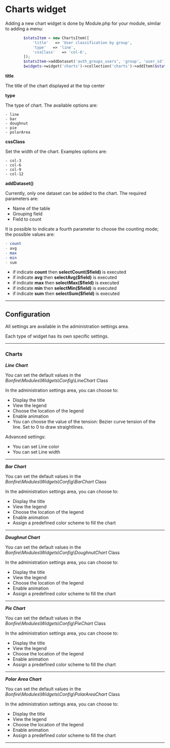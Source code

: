 # Charts widget

Adding a new chart widget is done by Module.php for your module, similar to adding a menu:

```php
		$statsItem = new ChartsItem([
			'title'   => 'User classification by group',
			'type'   => 'line',
			'cssClass'   => 'col-6',
		]);
		$statsItem->addDataset('auth_groups_users', 'group', 'user_id');
		$widgets->widget('charts')->collection('charts')->addItem($statsItem);
```

**title**

The title of the chart displayed at the top center

**type**

The type of chart.
The available options are:
```
- line
- bar
- doughnut
- pie
- polarArea
```

**cssClass**

Set the width of the chart.
Examples options are:
```
- col-3
- col-6
- col-9
- col-12
```

**addDataset()**

Currently, only one dataset can be added to the chart. The required parameters are:

- Name of the table
- Grouping field
- Field to count

It is possible to indicate a fourth parameter to choose the counting mode; the possible values are:

```php
- count
- avg
- max
- min
- sum
```

- if indicate **count** then **selectCount($field)** is executed
- if indicate **avg** then **selectAvg($field)**  is executed
- if indicate **max** then **selectMax($field)**  is executed
- if indicate **min** then **selectMin($field)**  is executed
- if indicate **sum** then **selectSum($field)**  is executed

---

## Configuration

All settings are available in the administration settings area.

Each type of widget has its own specific settings.

---

### Charts ###

***Line Chart***

You can set the default values in the *Bonfire\Modules\Widgets\Config\LineChart* Class

In the administration settings area, you can choose to:
- Display the title
- View the legend
- Choose the location of the legend
- Enable animation
- You can choose the value of the tension: Bezier curve tension of the line. Set to 0 to draw straightlines.

Advanced settings:

- You can set Line color
- You can set Line width

---

***Bar Chart***

You can set the default values in the *Bonfire\Modules\Widgets\Config\BarChart* Class

In the administration settings area, you can choose to:
- Display the title
- View the legend
- Choose the location of the legend
- Enable animation
- Assign a predefined color scheme to fill the chart

---

***Doughnut Chart***

You can set the default values in the *Bonfire\Modules\Widgets\Config\DoughnutChart* Class

In the administration settings area, you can choose to:
- Display the title
- View the legend
- Choose the location of the legend
- Enable animation
- Assign a predefined color scheme to fill the chart

---

***Pie Chart***

You can set the default values in the *Bonfire\Modules\Widgets\Config\PieChart* Class

In the administration settings area, you can choose to:
- Display the title
- View the legend
- Choose the location of the legend
- Enable animation
- Assign a predefined color scheme to fill the chart

---

***Polar Area Chart***

You can set the default values in the *Bonfire\Modules\Widgets\Config\PolarAreaChart* Class

In the administration settings area, you can choose to:
- Display the title
- View the legend
- Choose the location of the legend
- Enable animation
- Assign a predefined color scheme to fill the chart

---
